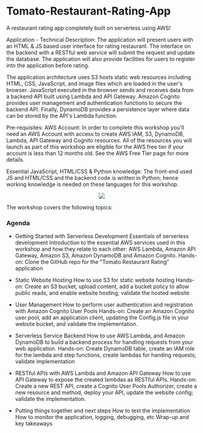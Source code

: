 # Tomato-Restaurant-Rating-App
A restaurant rating app completely built on serverless using AWS!

Application - Technical Description:
The application will present users with an HTML & JS based user interface for rating restaurant. The interface on the backend with a RESTful web service will submit the request and update the database. The application will also provide facilities for users to register into the application before rating.

The application architecture uses S3 hosts static web resources including HTML, CSS, JavaScript, and image files which are loaded in the user's browser. JavaScript executed in the browser sends and receives data from a backend API built using Lambda and API Gateway. Amazon Cognito provides user management and authentication functions to secure the backend API. Finally, DynamoDB provides a persistence layer where data can be stored by the API's Lambda function.

Pre-requisites:
AWS Account: In order to complete this workshop you'll need an AWS Account with access to create AWS IAM, S3, DynamoDB, Lambda, API Gateway and Cognito resources. All of the resources you will launch as part of this workshop are eligible for the AWS free tier if your account is less than 12 months old. See the AWS Free Tier page for more details.

Essential JavaScript, HTML/CSS & Python knowledge: The front-end used JS and HTML/CSS and the backend code is written in Python; hence working knowledge is needed on these languages for this workshop.

<p align = "center"> <img src = "https://user-images.githubusercontent.com/23396903/73653526-56573b80-46af-11ea-93ed-5ff07526649e.png"> </img> </p>

The workshop covers the following topics:

### Agenda
* Getting Started with Serverless Development
    Essentials of serverless development
    Introduction to the essential AWS services used in this workshop and how they relate to each other: AWS Lambda, Amazon API Gateway, Amazon S3, Amazon DynamoDB and Amazon Cognito.
    Hands-on: Clone the GitHub repo for the "Tomato Restaurant Rating” application

* Static Website Hosting
How to use S3 for static website hosting
Hands-on: Create an S3 bucket, upload content, add a bucket policy to allow public reads, and enable website hosting; validate the hosted website

* User Management
How to perform user authentication and registration with Amazon Cognito User Pools
Hands-on: Create an Amazon Cognito user pool, add an application client, updating the Config.js file in your website bucket, and validate the implementation.

* Serverless Service Backend
How to use AWS Lambda, and Amazon DynamoDB to build a backend process for handling requests from your web application.
Hands-on: Create DynamoDB table, create an IAM role for the lambda and step functions, create lambdas for handing requests; validate implementation

* RESTful APIs with AWS Lambda and Amazon API Gateway
How to use API Gateway to expose the created lambdas as RESTful APIs.
Hands-on: Create a new REST API, create a Cognito User Pools Authorizer, create a new resource and method, deploy your API, update the website config; validate the implementation.

* Putting things together and next steps
How to test the implementation
How to monitor the application, logging, debugging, etc
Wrap-up and key takeaways
